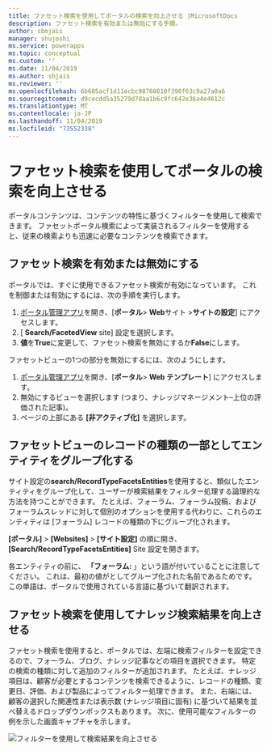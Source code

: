 ```yaml
---
title: ファセット検索を使用してポータルの検索を向上させる |MicrosoftDocs
description: ファセット検索を有効または無効にする手順。
author: sbmjais
manager: shujoshi
ms.service: powerapps
ms.topic: conceptual
ms.custom: ''
ms.date: 11/04/2019
ms.author: shjais
ms.reviewer: ''
ms.openlocfilehash: 6b605acf1d11ecbc98760810f390f63c9a27a0a6
ms.sourcegitcommit: d9cecdd5a35279d78aa1b6c9fc642e36a4e4612c
ms.translationtype: MT
ms.contentlocale: ja-JP
ms.lasthandoff: 11/04/2019
ms.locfileid: "73552338"
---
```

# <a name="use-faceted-search-to-improve-portal-search"></a>ファセット検索を使用してポータルの検索を向上させる

ポータルコンテンツは、コンテンツの特性に基づくフィルターを使用して検索できます。 ファセットポータル検索によって実装されるフィルターを使用すると、従来の検索よりも迅速に必要なコンテンツを検索できます。

## <a name="enable-or-disable-faceted-search"></a>ファセット検索を有効または無効にする

ポータルでは、すぐに使用できるファセット検索が有効になっています。 これを制御または有効にするには、次の手順を実行します。

1. [ポータル管理アプリ](configure-portal.md)を開き、[**ポータル**&gt; **Web**サイト &gt;**サイトの設定**] にアクセスします。
2. [ **Search/FacetedView** site] 設定を選択します。 
3. **値**を**True**に変更して、ファセット検索を無効にするか**False**にします。

ファセットビューの1つの部分を無効にするには、次のようにします。

1. [ポータル管理アプリ](configure-portal.md)を開き、[**ポータル**&gt; **Web テンプレート**] にアクセスします。
2. 無効にするビューを選択します (つまり、ナレッジマネージメント–上位の評価された記事)。
3. ページの上部にある **[非アクティブ化]** を選択します。

## <a name="group-entities-as-part-of-a-record-type-for-faceted-view"></a>ファセットビューのレコードの種類の一部としてエンティティをグループ化する

サイト設定の**search/RecordTypeFacetsEntities**を使用すると、類似したエンティティをグループ化して、ユーザーが検索結果をフィルター処理する論理的な方法を持つことができます。 たとえば、フォーラム、フォーラム投稿、およびフォーラムスレッドに対して個別のオプションを使用する代わりに、これらのエンティティは [フォーラム] レコードの種類の下にグループ化されます。

**[ポータル]** &gt; **[Websites]** &gt; **[サイト設定]** の順に開き、 **[Search/RecordTypeFacetsEntities]** Site 設定を開きます。 

各エンティティの前に、 **「フォーラム:** 」という語が付いていることに注意してください。 これは、最初の値がとしてグループ化された名前であるためです。 この単語は、ポータルで使用されている言語に基づいて翻訳されます。

## <a name="use-faceted-search-to-improve-knowledge-search-results"></a>ファセット検索を使用してナレッジ検索結果を向上させる

ファセット検索を使用すると、ポータルでは、左端に検索フィルターを設定できるので、フォーラム、ブログ、ナレッジ記事などの項目を選択できます。 特定の検索の種類に対して追加のフィルターが追加されます。 たとえば、ナレッジ項目は、顧客が必要とするコンテンツを検索できるように、レコードの種類、変更日、評価、および製品によってフィルター処理できます。 また、右端には、顧客の選択した関連性または表示数 (ナレッジ項目に固有) に基づいて結果を並べ替えるドロップダウンボックスもあります。 次に、使用可能なフィルターの例を示した画面キャプチャを示します。

![フィルターを使用して検索結果を向上させる](../media/faceted-search-filter.png "フィルターを使用して検索結果を向上させる")

